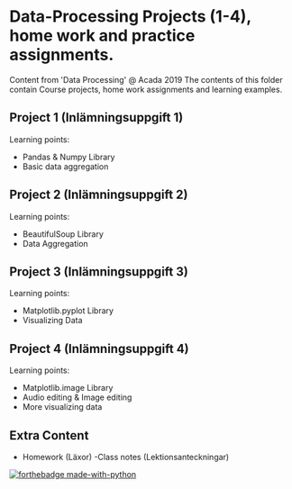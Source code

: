 # Data-Processing Projects (1-4), home work and practice assignments. 

Content from 'Data Processing' @ Acada 2019
The contents of this folder contain Course projects, home work assignments and learning examples.

## Project 1 (Inlämningsuppgift 1)
Learning points:
- Pandas & Numpy Library
- Basic data aggregation

## Project 2 (Inlämningsuppgift 2)
Learning points:
- BeautifulSoup Library
- Data Aggregation

## Project 3 (Inlämningsuppgift 3)
Learning points:
- Matplotlib.pyplot Library
- Visualizing Data

## Project 4 (Inlämningsuppgift 4)
Learning points:
- Matplotlib.image Library
- Audio editing & Image editing
- More visualizing data

## Extra Content
- Homework (Läxor)
-Class notes (Lektionsanteckningar)


[![forthebadge made-with-python](http://ForTheBadge.com/images/badges/made-with-python.svg)](https://www.python.org/)
